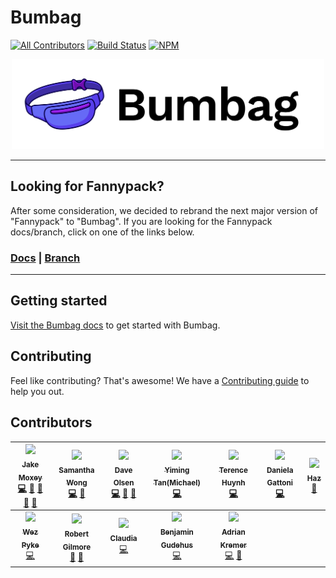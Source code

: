 # Bumbag

[![All Contributors](https://img.shields.io/badge/all_contributors-12-orange.svg?style=flat-square)](#contributors)
[![Build Status](https://img.shields.io/travis/bumbagui/bumbag.svg?style=flat-square)](https://travis-ci.org/bumbagui/bumbag)
[![NPM](https://img.shields.io/npm/v/bumbag/latest.svg?style=flat-square)](https://www.npmjs.com/package/bumbag)

<p align="center"><img src="./bumbag-logo.png" width="500px"></img></p>

---

## Looking for Fannypack?

After some consideration, we decided to rebrand the next major version of "Fannypack" to "Bumbag". If you are looking for the Fannypack docs/branch, click on one of the links below.

### [Docs](https://fannypack.style) | [Branch](https://github.com/jxom/bumbag/tree/fannypack)

---

## Getting started

[Visit the Bumbag docs](https://bumbag.dev) to get started with Bumbag.

## Contributing

Feel like contributing? That's awesome! We have a [Contributing guide](/CONTRIBUTING.md) to help you out.

## Contributors

<!-- ALL-CONTRIBUTORS-LIST:START - Do not remove or modify this section -->
<!-- prettier-ignore -->
| [<img src="https://avatars3.githubusercontent.com/u/7336481?v=4" width="100px;"/><br /><sub><b>Jake Moxey</b></sub>](https://jxom.io/)<br />[💻](https://github.com/jxom/bumbag/commits?author=jxom "Code") [🎨](#design-jxom "Design") [📖](https://github.com/jxom/bumbag/commits?author=jxom "Documentation") [🤔](#ideas-jxom "Ideas, Planning, & Feedback") [👀](#review-jxom "Reviewed Pull Requests") | [<img src="https://avatars3.githubusercontent.com/u/19571028?v=4" width="100px;"/><br /><sub><b>Samantha Wong</b></sub>](https://shooting-unicorns.com)<br />[💻](https://github.com/jxom/bumbag/commits?author=samantha-wong "Code") [🤔](#ideas-samantha-wong "Ideas, Planning, & Feedback") | [<img src="https://avatars3.githubusercontent.com/u/10344370?v=4" width="100px;"/><br /><sub><b>Dave Olsen</b></sub>](http://daveolsen.com.au)<br />[💻](https://github.com/jxom/bumbag/commits?author=daveols "Code") [🤔](#ideas-daveols "Ideas, Planning, & Feedback") [👀](#review-daveols "Reviewed Pull Requests") | [<img src="https://avatars1.githubusercontent.com/u/8334897?v=4" width="100px;"/><br /><sub><b>Yiming Tan(Michael)</b></sub>](https://github.com/Michaeltym)<br />[💻](https://github.com/jxom/bumbag/commits?author=Michaeltym "Code") | [<img src="https://avatars1.githubusercontent.com/u/1747517?v=4" width="100px;"/><br /><sub><b>Terence Huynh</b></sub>](http://terencehuynh.com)<br />[💻](https://github.com/jxom/bumbag/commits?author=terencehuynh "Code") | [<img src="https://avatars2.githubusercontent.com/u/41710405?v=4" width="100px;"/><br /><sub><b>Daniela Gattoni</b></sub>](https://github.com/danielagattoni)<br />[💻](https://github.com/jxom/bumbag/commits?author=danielagattoni "Code") | [<img src="https://avatars3.githubusercontent.com/u/3068563?v=4" width="100px;"/><br /><sub><b>Haz</b></sub>](https://twitter.com/diegohaz)<br />[📖](https://github.com/jxom/bumbag/commits?author=diegohaz "Documentation") |
| :---: | :---: | :---: | :---: | :---: | :---: | :---: |
| [<img src="https://avatars2.githubusercontent.com/u/309754?v=4" width="100px;"/><br /><sub><b>Wez Pyke</b></sub>](http://twitter.com/wezpyke)<br />[💻](https://github.com/jxom/bumbag/commits?author=wezpyke "Code") | [<img src="https://media.licdn.com/dms/image/C5603AQH8xjLoHfaGfw/profile-displayphoto-shrink_800_800/0?e=1553731200&v=beta&t=4BiZeiXhdfdlo-W9gt47KgeS8AjuxQc7VlZBXMOYgS8" width="100px;"/><br /><sub><b>Robert Gilmore</b></sub>](https://github.com/aaaaaaaaaaaaaaaaaaaaaaa)<br />[🎨](#design-aaaaaaaaaaaaaaaaaaaaaaa "Design") [🤔](#ideas-aaaaaaaaaaaaaaaaaaaaaaa "Ideas, Planning, & Feedback") | [<img src="https://avatars2.githubusercontent.com/u/40446421?v=4" width="100px;"/><br /><sub><b>Claudia</b></sub>](https://github.com/thepenskefile)<br />[💻](https://github.com/jxom/bumbag/commits?author=thepenskefile "Code") | [<img src="https://avatars3.githubusercontent.com/u/496255?v=4" width="100px;"/><br /><sub><b>Benjamin Gudehus</b></sub>](https://github.com/hastebrot)<br />[💻](https://github.com/jxom/bumbag/commits?author=hastebrot "Code") | [<img src="https://avatars2.githubusercontent.com/u/7591767?v=4" width="100px;"/><br /><sub><b>Adrian Kremer</b></sub>](https://github.com/adriankremer)<br />[💻](https://github.com/jxom/bumbag/commits?author=adriankremer "Code") [🔌](#plugin-adriankremer "Plugin/utility libraries") |
<!-- ALL-CONTRIBUTORS-LIST:END -->
